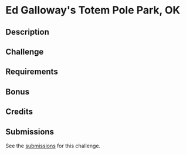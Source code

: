 # Ed Galloway's Totem Pole Park, OK

## Description

## Challenge

## Requirements

## Bonus

## Credits

## Submissions

See the [submissions]() for this challenge.
